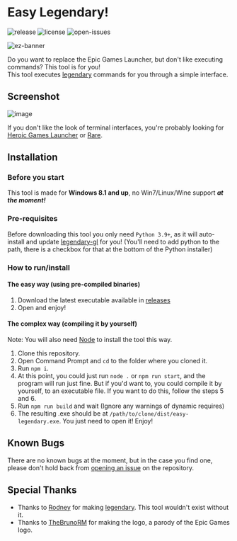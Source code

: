 # Easy Legendary!

![release](https://badgen.net/github/release/AngelCMHxD/easy-legendary?cache=300) ![license](https://badgen.net/github/license/AngelCMHxD/easy-legendary) ![open-issues](https://badgen.net/github/open-issues/AngelCMHxD/easy-legendary?cache=300)

![ez-banner](https://user-images.githubusercontent.com/57822483/174696719-12d636f9-24bc-467f-85f2-1f17d01869ca.png)

Do you want to replace the Epic Games Launcher, but don't like executing commands? This tool is for you!\
This tool executes [legendary](https://github.com/derrod/legendary) commands for you through a simple interface.

## Screenshot

![image](https://user-images.githubusercontent.com/57822483/177895083-c6c2026a-d495-46f6-bf40-7146880c81dc.png)

If you don't like the look of terminal interfaces, you're probably looking for [Heroic Games Launcher](https://github.com/Heroic-Games-Launcher/HeroicGamesLauncher) or [Rare](https://github.com/Dummerle/Rare).

## Installation

### Before you start

This tool is made for **Windows 8.1 and up**, no Win7/Linux/Wine support ***at the moment!***

### Pre-requisites

Before downloading this tool you only need `Python 3.9+`, as it will auto-install and update [legendary-gl](https://github.com/derrod/legendary) for you! (You'll need to add python to the path, there is a checkbox for that at the bottom of the Python installer)

### How to run/install

#### The easy way (using pre-compiled binaries)

1. Download the latest executable available in [releases](https://github.com/angelcmhxd/easy-legendary/releases/latest)
2. Open and enjoy!

#### The complex way (compiling it by yourself)

Note: You will also need [Node](https://nodejs.org/) to install the tool this way.

1. Clone this repository.
2. Open Command Prompt and `cd` to the folder where you cloned it.
3. Run `npm i`.
4. At this point, you could just run `node .` or `npm run start`, and the program will run just fine. But if you'd want to, you could compile it by yourself, to an executable file. If you want to do this, follow the steps 5 and 6.
5. Run `npm run build` and wait (Ignore any warnings of dynamic requires)
6. The resulting .exe should be at `/path/to/clone/dist/easy-legendary.exe`. You just need to open it! Enjoy!

## Known Bugs

There are no known bugs at the moment, but in the case you find one, please don't hold back from [opening an issue](https://github.com/angelcmhxd/easy-legendary/issues) on the repository.

## Special Thanks
- Thanks to [Rodney](https://github.com/derrod) for making [legendary](https://github.com/derrod/legendary). This tool wouldn't exist without it.
- Thanks to [TheBrunoRM](https://github.com/TheBrunoRM) for making the logo, a parody of the Epic Games logo.
